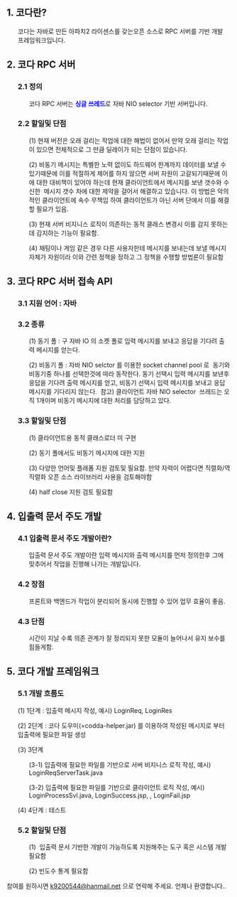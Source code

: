 <h2><span style="color: inherit; font-family: inherit;">1. 코다란?</span><br></h2><p style="margin-left: 25px;">코다는 자바로 만든 아파치2 라이센스를 갖는오픈 소스로 RPC 서버를 기반 개발 프레임워크입니다.</p><h2>2. 코다 RPC 서버&nbsp;&nbsp;</h2><h3 style="margin-left: 25px;">2.1 정의</h3><p style="margin-left: 50px;">코다 RPC 서버는 <span style="font-weight: bold; color: rgb(0, 0, 255);">싱글 쓰레드</span>로 자바 NIO selector 기반 서버입니다.</p><h3 style="margin-left: 25px;">2.2 할일및 단점</h3><p style="margin-left: 50px;">(1) 현재 버전은 오래 걸리는 작업에 대한 해법이 없어서 만약 오래 걸리는 작업이 있으면 전체적으로 그 만큼 딜레이가 되는 단점이 있습니다.</p><p style="margin-left: 50px;">(2) 비동기 메시지는 특별한 노력 없이도 하드웨어 한계까지 데이터를 보낼 수 있기때문에 이를 적절하게 제어를 하지 않으면 서버 자원이 고갈되기때문에 이에 대한 대비책이 있어야 하는데 현재 클라이언트에서 메시지를 보낸 갯수와 수신한&nbsp; 메시지 갯수 차에 대한 제약을 걸어서 해결하고 있습니다. 이 방법은 악의적인 클라이언트에 속수 무책임 하여 클라이언트가 아닌 서버 단에서 이를 해결할 필요가 있음.</p><p style="margin-left: 50px;">(3) 현재 서버 비지니스 로직이 의존하는 동적 클래스 변경시 이를 감지 못하는데 감지하는 기능이 필요함.</p><p style="margin-left: 50px;">(4) 채팅이나 게임 같은 경우 다른 사용자한테 메시지를 보내는데 보낼 메시지 자체가 자원이라 이와 간련 정책을 정하고 그 정책을 수행할 방법론이 필요함</p><h2>3. 코다 RPC 서버 접속 API</h2><h3 style="margin-left: 25px;">3.1 지원 언어 : 자바</h3><h3 style="margin-left: 25px;">3.2 종류</h3><p style="margin-left: 50px;">(1) 동기 폴 : 구 자바 IO 의 소켓 폴로 입력 메시지를 보내고 응답을 기다려 출력 메시지를 얻는다.</p><p style="margin-left: 50px;">(2) 비동기 폴 : 자바 NIO selctor 를 이용한 socket channel pool 로&nbsp; 동기와 비동기중 하나를 선택한것에 따라 동작한다. 동기 선택시 입력 메시지를 보낸후 응답을 기다려 출력 메시지를 얻고, 비동기 선택시 입력 메시지를 보내고 응답 메시지를 기다리지 않는다.&nbsp; 참고) 클라이언트 자바 NIO selector&nbsp; 쓰레드는 오직 1개이며 비동기 메시지에 대한 처리를 담당하고 있다.</p><h3 style="margin-left: 25px;">3.3 할일및 단점</h3><p style="margin-left: 50px;">(1) 클라이언트용 동적 클래스로더 미 구현</p><p style="margin-left: 50px;">(2) 동기 폴에서도 비동기 메시지에 대한 지원</p><p style="margin-left: 50px;">(3) 다양한 언어및 플래폼 지원 검토및 필요함. 만약 자력이 어렵다면 직렬화/역직렬화 오픈 소스 라이브러리 사용을 검토해야함</p><p style="margin-left: 50px;">(4) half close 지원 검토 필요함</p><h2 style="">4. 입출력 문서 주도 개발</h2><h3 style="margin-left: 25px;">4.1 입출력 문서 주도 개발이란?</h3><p style="margin-left: 50px;">입출력 문서 주도 개발이란 입력 메시지와 출력 메시지를 먼저 정의한후 그에 맞추어서 작업을 진행해 나가는 개발입니다.</p><h3 style="margin-left: 25px;">4.2 장점</h3><p style="margin-left: 50px;">프론트와 백엔드가 작업이 분리되어 동시에 진행할 수 있어 업무 효율이 좋음.</p><h3 style="margin-left: 25px;">4.3 단점</h3><p style="margin-left: 50px;">시간이 지날 수록 의존 관계가 잘 정리되지 못한 모듈이 늘어나서 유지 보수를 힘들게함.</p><h2 style="">5. 코다 개발 프레임워크</h2><h3 style="margin-left: 25px;">5.1 개발 흐름도</h3><p style="margin-left: 25px;">(1) 1단계 : 입출력 메시지 작성, 예시) LoginReq, LoginRes</p><p style="margin-left: 25px;">(2) 2단계 : 코다 도우미(=codda-helper.jar) 를 이용하여 작성된 메시지로 부터 입출력에 필요한 파일 생성</p><p style="margin-left: 25px;">(3) 3단계</p><p style="margin-left: 50px;">(3-1) 입출력에 필요한 파일를 기반으로 서버 비지니스 로직 작성, 예시) LoginReqServerTask.java</p><p style="margin-left: 50px;">(3-2) 입출력에 필요한 파일를 기반으로 클라이언트 로직 작성, 예시) LoginProcessSvl.java, LoginSuccess.jsp, , LoginFail.jsp</p><p style="margin-left: 25px;">(4) 4단계 : 테스트</p><h3 style="margin-left: 25px;">5.2 할일및 단점</h3><p style="margin-left: 50px;">(1)&nbsp; 입출력 문서 기반한 개발이 가능하도록 지원해주는 도구 혹은 시스템 개발 필요함</p><p style="margin-left: 50px;">(2) 빈도수 통계 필요함</p>


참여를 원하시면 k9200544@hanmail.net 으로 연락해 주세요.
언제나 환영합니다..


